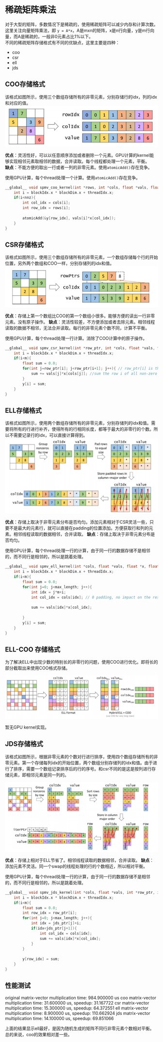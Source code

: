 # 稀疏矩阵乘法
对于大型的矩阵，多数情况下是稀疏的，使用稀疏矩阵可以减少内存和计算次数。                 
这里关注向量矩阵乘法，即 `y = A*x`，A是mxn的矩阵，x是n行向量，y是m行向量，而A是稀疏的，一般非0元素占比1%以下。                        
不同的稀疏矩阵存储格式有不同的优缺点，这里主要是四种：              
- coo
- csr
- ell
- jds


## COO存储格式
该格式如图所示，使用三个数组存储所有的非零元素，分别存储行的idx，列的idx和对应的值。
![coo format](figs/coo-format.png)

**优点**：灵活性好，可以以任意顺序添加或者删除一个元素。GPU计算的kernel能够实现相邻元素取相邻的数据，合并读取。每个线程都处理一个元素，平衡。        
**缺点**：不能方便的取出一行或者一列的非零元素。使用`atomicAdd()`存在竞争。                

使用GPU计算，每个thread处理一个计算。使用`atomicAdd()`存在竞争。        
```cpp
__global__ void spmv_coo_kernel(int *rows, int *cols, float *vals, float *x, float *y, int nnz){
    int i = blockIdx.x * blockDim.x + threadIdx.x;
    if(i<nnz){
        int col_idx = cols[i];
        int row_idx = rows[i];

        atomicAdd(&y[row_idx], vals[i]*x[col_idx]);
    }
}

```

## CSR存储格式
该格式如图所示，使用三个数组存储所有的非零元素，一个数组存储每个行的开始位置，另外两个数组和COO一样，分别存储列的idx和值。
![coo format](figs/csr-format.png)


**优点**：存储上第一个数组比COO的第一个数组小很多。能够方便的读出一行非零元素。没有原子操作。
**缺点**：灵活性较差，不方便添加或者去除元素。相邻线程读取的数据不相邻，无法合并读取。每行的非零元素个数不同，计算不平衡。



使用GPU计算，每个thread处理一行计算。消除了COO计算中的原子操作。
```cpp
__global__ void spmv_csr_kernel(int *row_ptr, int *cols, float *vals, float *x, float *y, int m, int n){
    int i = blockIdx.x * blockDim.x + threadIdx.x;
    if(i<m){
        float sum = 0.0;
        for(int j=row_ptr[i]; j<row_ptr[i+1]; j++){ // row_ptr[i] is the start index of row i, row_ptr[i+1] is the start index of row i+1, its size is m+1 for the last element
            sum += vals[j]*x[cols[j]]; //sum the row i of all non-zero elements
        }
        y[i] = sum;
    }
}

```

## ELL存储格式

该格式如图所示，使用两个数组存储所有的非零元素，分别存储列的idx和值。需要将所有的行进行补齐，使得所有的行相同长度，都等于最大的非零行的个数。所以不需要记录行的idx，可以直接计算得到。
![coo format](figs/ell-format.png)



**优点**：存储上取决于非零元素分布是否均匀。添加元素相对于CSR灵活一些，只要不是最大的元素行，就可以直接在padding的位置添加。方便获取行和列的元素。相邻线程读取的数据相邻，合并读取。
**缺点**：存储上取决于非零元素分布是否均匀。



使用GPU计算，每个thread处理一行的计算，由于同一行的数据存储不是相邻的，而不同行是相邻的，所以是跳着处理。
```cpp
__global__ void spmv_ell_kernel(int *cols, float *vals, float *x, float *y, int m, int n, int max_length){
    int i = blockIdx.x * blockDim.x + threadIdx.x;
    if(i<m){
        float sum = 0.0;
        for(int j=0; j<max_length; j++){
            int idx = j*m+i;
            int col_idx = cols[idx]; // 0 padding, no impact on the result
            
            sum += vals[idx]*x[col_idx];
            
        }
        y[i] = sum;
    }
}

```




## ELL-COO 存储格式
为了解决ELL中出现少数的特别长的非零行的问题，使用COO进行优化。即将长的部分截取出来使用COO格式存储。

![ell-coo format](figs/ell-coo-format.png)


暂无GPU kernel实现。

## JDS存储格式
该格式如图所示，根据非零元素的个数对行进行排序，使用四个数组存储所有的非零元素。第一个存储每列idx的开始位置，两个数组分别存储列的idx和值。由于进行了排序，需要一个数组记录排序后的行的序号。和csr不同的是这是按列进行存储元素，即相邻元素是同一列的。

![jds format](figs/jds-format.png)




**优点**：存储上相对于ELL节省了。相邻线程读取的数据相邻，合并读取。
**缺点**：添加元素不灵活。同一个swap的线程处理的行的个数相近，所以相对平衡。



使用GPU计算，每个thread处理一行的计算，由于同一行的数据存储不是相邻的，而不同行是相邻的，所以是跳着处理。
```cpp
__global__ void spmv_jds_kernel(int *cols, float *vals, int *row_ptr, int *jds_ptr, float *x, float *y, int m, int n, int max_length){
    int i = blockIdx.x * blockDim.x + threadIdx.x;
    if(i<m){
        float sum = 0.0;
        int row_idx = row_ptr[i];
        for(int j=0; j<max_length; j++){
            int idx = jds_ptr[j]+i;
            if(idx<jds_ptr[j+1]){
                int col_idx = cols[idx];
                sum += vals[idx]*x[col_idx];
            }
        }
        
        y[row_idx] = sum;
    }
}

```

## 性能测试

original matrix-vector multiplication time: 984.900000 us
coo matrix-vector multiplication time: 31.600000 us, speedup: 31.167722
csr matrix-vector multiplication time: 15.300000 us, speedup: 64.372551
ell matrix-vector multiplication time: 8.900000 us, speedup: 110.662924
jds matrix-vector multiplication time: 14.100000 us, speedup: 69.851066

上面的结果显示ell最好，是因为随机生成的矩阵不同行非零元素个数相对平衡。总的来说，coo的效果相对差一些。

